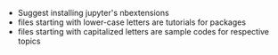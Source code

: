* Suggest installing jupyter's nbextensions
* files starting with lower-case letters are tutorials for packages
* files starting with capitalized letters are sample codes for respective topics

